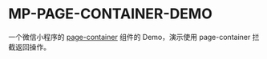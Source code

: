 # MP-PAGE-CONTAINER-DEMO

一个微信小程序的 [page-container](https://developers.weixin.qq.com/miniprogram/dev/component/page-container.html) 组件的 Demo，演示使用 page-container 拦截返回操作。

